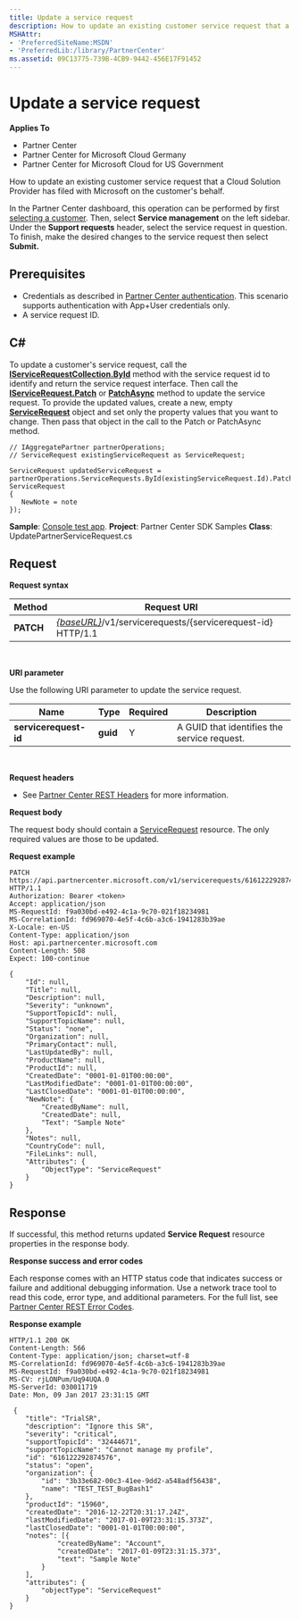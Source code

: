 ```yaml
---
title: Update a service request
description: How to update an existing customer service request that a Cloud Solution Provider has filed with Microsoft on the customer's behalf.
MSHAttr:
- 'PreferredSiteName:MSDN'
- 'PreferredLib:/library/PartnerCenter'
ms.assetid: 09C13775-739B-4CB9-9442-456E17F91452
---
```


# Update a service request


**Applies To**

-   Partner Center
-   Partner Center for Microsoft Cloud Germany
-   Partner Center for Microsoft Cloud for US Government

How to update an existing customer service request that a Cloud Solution Provider has filed with Microsoft on the customer's behalf.

In the Partner Center dashboard, this operation can be performed by first [selecting a customer](get-a-customer-by-name.md). Then, select **Service management** on the left sidebar. Under the **Support requests** header, select the service request in question. To finish, make the desired changes to the service request then select **Submit.**

## <span id="Prerequisites"></span><span id="prerequisites"></span><span id="PREREQUISITES"></span>Prerequisites


-   Credentials as described in [Partner Center authentication](partner-center-authentication.md). This scenario supports authentication with App+User credentials only.
-   A service request ID.

## <span id="C_"></span><span id="c_"></span>C#


To update a customer's service request, call the [**IServiceRequestCollection.ById**](https://review.docs.microsoft.com/dotnet/api/microsoft.store.partnercenter.servicerequests.iservicerequestcollection.byid) method with the service request id to identify and return the service request interface. Then call the [**IServiceRequest.Patch**](https://review.docs.microsoft.com/dotnet/api/microsoft.store.partnercenter.servicerequests.iservicerequest.patch) or [**PatchAsync**](https://review.docs.microsoft.com/dotnet/api/microsoft.store.partnercenter.servicerequests.iservicerequest.patchasync) method to update the service request. To provide the updated values, create a new, empty [**ServiceRequest**](https://review.docs.microsoft.com/dotnet/api/microsoft.store.partnercenter.models.servicerequests.servicerequest) object and set only the property values that you want to change. Then pass that object in the call to the Patch or PatchAsync method.

```CSharp
// IAggregatePartner partnerOperations;
// ServiceRequest existingServiceRequest as ServiceRequest;

ServiceRequest updatedServiceRequest = partnerOperations.ServiceRequests.ById(existingServiceRequest.Id).Patch(new ServiceRequest
{
   NewNote = note
});
```

**Sample**: [Console test app](console-test-app.md). **Project**: Partner Center SDK Samples **Class**: UpdatePartnerServiceRequest.cs

## <span id="Request"></span><span id="request"></span><span id="REQUEST"></span>Request


**Request syntax**

| Method    | Request URI                                                                                 |
|-----------|---------------------------------------------------------------------------------------------|
| **PATCH** | [*{baseURL}*](partner-center-rest-urls.md)/v1/servicerequests/{servicerequest-id} HTTP/1.1 |

 

**URI parameter**

Use the following URI parameter to update the service request.

| Name                  | Type     | Required | Description                                 |
|-----------------------|----------|----------|---------------------------------------------|
| **servicerequest-id** | **guid** | Y        | A GUID that identifies the service request. |

 

**Request headers**

-   See [Partner Center REST Headers](headers.md) for more information.

**Request body**

The request body should contain a [ServiceRequest](servicerequest.md) resource. The only required values are those to be updated.

**Request example**

```
PATCH https://api.partnercenter.microsoft.com/v1/servicerequests/616122292874576 HTTP/1.1
Authorization: Bearer <token>
Accept: application/json
MS-RequestId: f9a030bd-e492-4c1a-9c70-021f18234981
MS-CorrelationId: fd969070-4e5f-4c6b-a3c6-1941283b39ae
X-Locale: en-US
Content-Type: application/json
Host: api.partnercenter.microsoft.com
Content-Length: 508
Expect: 100-continue

{
    "Id": null,
    "Title": null,
    "Description": null,
    "Severity": "unknown",
    "SupportTopicId": null,
    "SupportTopicName": null,
    "Status": "none",
    "Organization": null,
    "PrimaryContact": null,
    "LastUpdatedBy": null,
    "ProductName": null,
    "ProductId": null,
    "CreatedDate": "0001-01-01T00:00:00",
    "LastModifiedDate": "0001-01-01T00:00:00",
    "LastClosedDate": "0001-01-01T00:00:00",
    "NewNote": {
        "CreatedByName": null,
        "CreatedDate": null,
        "Text": "Sample Note"
    },
    "Notes": null,
    "CountryCode": null,
    "FileLinks": null,
    "Attributes": {
        "ObjectType": "ServiceRequest"
    }
}
```

## <span id="Response"></span><span id="response"></span><span id="RESPONSE"></span>Response


If successful, this method returns updated **Service Request** resource properties in the response body.

**Response success and error codes**

Each response comes with an HTTP status code that indicates success or failure and additional debugging information. Use a network trace tool to read this code, error type, and additional parameters. For the full list, see [Partner Center REST Error Codes](error-codes.md).

**Response example**

```
HTTP/1.1 200 OK
Content-Length: 566
Content-Type: application/json; charset=utf-8
MS-CorrelationId: fd969070-4e5f-4c6b-a3c6-1941283b39ae
MS-RequestId: f9a030bd-e492-4c1a-9c70-021f18234981
MS-CV: rjLONPum/Uq94UQA.0
MS-ServerId: 030011719
Date: Mon, 09 Jan 2017 23:31:15 GMT

﻿ {
    "title": "TrialSR",
    "description": "Ignore this SR",
    "severity": "critical",
    "supportTopicId": "32444671",
    "supportTopicName": "Cannot manage my profile",
    "id": "616122292874576",
    "status": "open",
    "organization": {
        "id": "3b33e682-00c3-41ee-9dd2-a548adf56438",
        "name": "TEST_TEST_BugBash1"
    },
    "productId": "15960",
    "createdDate": "2016-12-22T20:31:17.24Z",
    "lastModifiedDate": "2017-01-09T23:31:15.373Z",
    "lastClosedDate": "0001-01-01T00:00:00",
    "notes": [{
            "createdByName": "Account",
            "createdDate": "2017-01-09T23:31:15.373",
            "text": "Sample Note"
        }
    ],
    "attributes": {
        "objectType": "ServiceRequest"
    }
}
```

 

 




